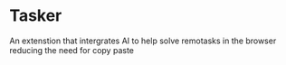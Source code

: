# Tasker
An extenstion that intergrates AI to help solve remotasks in the browser reducing the need for copy paste
